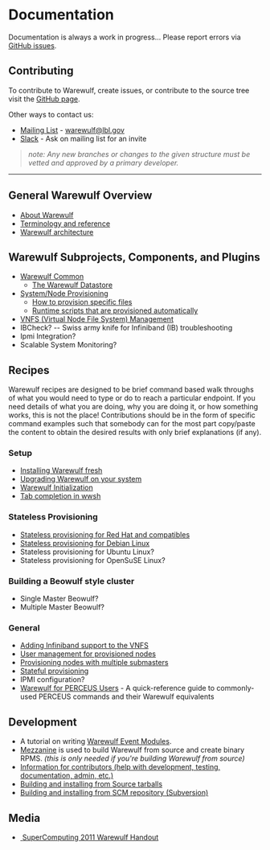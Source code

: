 # Documentation

Documentation is always a work in progress... Please report errors via [GitHub issues](https://github.com/warewulf/warewulf3/issues).

## Contributing

To contribute to Warewulf, create issues, or contribute to the source tree visit the [GitHub page](https://github.com/warewulf/warewulf3).

Other ways to contact us:
 * [Mailing List](https://groups.google.com/a/lbl.gov/forum/#!forum/warewulf) - [warewulf@lbl.gov](mailto:warewulf@lbl.gov)
 * [Slack](https://warewulf.slack.com) - Ask on mailing list for an invite

> _note: Any new branches or changes to the given structure must be vetted and approved by a primary developer._

* * *

## General Warewulf Overview

* [About Warewulf](about.md)
* [Terminology and reference](terminology.md)
* [Warewulf architecture](architecture.md)

## Warewulf Subprojects, Components, and Plugins

* [Warewulf Common](subprojects_components_plugins/common.md)
    * [The Warewulf Datastore](subprojects_components_plugins/datastore.md)
* [System/Node Provisioning](subprojects_components_plugins/provision.md)
    * [How to provision specific files](subprojects_components_plugins/provision-files.md)
    * [Runtime scripts that are provisioned automatically](subprojects_components_plugins/provision-scripts.md)
* [VNFS (Virtual Node File System) Management](subprojects_components_plugins/vnfs.md)
* <a class="missing wiki">IBCheck?</a> -- Swiss army knife for Infiniband (IB) troubleshooting
* <a class="missing wiki">Ipmi Integration?</a>
* <a class="missing wiki">Scalable System Monitoring?</a>

## Recipes

Warewulf recipes are designed to be brief command based walk throughs of what you would need to type or do to reach a particular endpoint. If you need details of what you are doing, why you are doing it, or how something works, this is not the place! Contributions should be in the form of specific command examples such that somebody can for the most part copy/paste the content to obtain the desired results with only brief explanations (if any).

### Setup

* [Installing Warewulf fresh](recipes/setup/installation.md)
* [Upgrading Warewulf on your system](recipes/setup/upgrading.md)
* [Warewulf Initialization](recipes/setup/initialization.md)
* [Tab completion in wwsh](recipes/setup/readline.md)

### Stateless Provisioning

* [Stateless provisioning for Red Hat and compatibles](recipes/provisioning/rhel.md)
* [Stateless provisioning for Debian Linux](recipes/provisioning/debian.md)
* <a class="missing wiki">Stateless provisioning for Ubuntu Linux?</a>
* <a class="missing wiki">Stateless provisioning for OpenSuSE Linux?</a>

### Building a Beowulf style cluster

* <a class="missing wiki">Single Master Beowulf?</a>
* <a class="missing wiki">Multiple Master Beowulf?</a>

### General

* [Adding Infiniband support to the VNFS](recipes/infiniband.md)
* [User management for provisioned nodes](recipes/users.md)
* [Provisioning nodes with multiple submasters](recipes/submaster-provisioning.md)
* [Stateful provisioning](recipes/stateful-provisioning.md)
* <a class="missing wiki">IPMI configuration?</a>
* [Warewulf for PERCEUS Users](recipes/perceus-migration.md) - A quick-reference guide to commonly-used PERCEUS commands and their Warewulf equivalents

## Development

* A tutorial on writing [Warewulf Event Modules](event-modules.md).
* [Mezzanine](mezzanine.md) is used to build Warewulf from source and create binary RPMS. _(this is only needed if you're building Warewulf from source)_
* [Information for contributors (help with development, testing, documentation, admin, etc.)](contributing.md)
* [Building and installing from Source tarballs](recipes/setup/installation-by-source.md)
* [Building and installing from SCM repository (Subversion)](recipes/setup/installation-using-subversion.md)

## Media

* [<span class="icon"> </span>SuperComputing 2011 Warewulf Handout](http://warewulf.lbl.gov/downloads/media/SC11-Warewulf-Handout.pdf)
